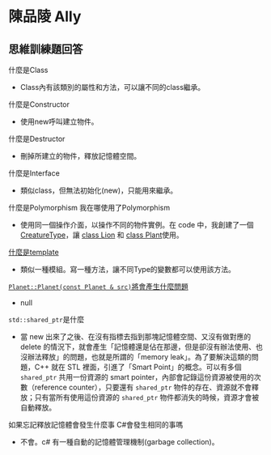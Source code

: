 # 陳品陵 Ally
## 思維訓練題回答

什麼是Class
* Class內有該類別的屬性和方法，可以讓不同的class繼承。

什麼是Constructor
* 使用new呼叫建立物件。

什麼是Destructor
* 刪掉所建立的物件，釋放記憶體空間。

什麼是Interface
* 類似class，但無法初始化(new)，只能用來繼承。

什麼是Polymorphism 我在哪使用了Polymorphism
* 使用同一個操作介面，以操作不同的物件實例。在 code 中，我創建了一個[CreatureType](https://github.com/AllyChen/AllyPlanet/blob/master/creature.cs#L11)，讓 [class Lion](https://github.com/AllyChen/AllyPlanet/blob/master/Program.cs#L11) 和 [class Plant](https://github.com/AllyChen/AllyPlanet/blob/master/Program.cs#L21)使用。

[什麼是template](https://github.com/bachelorwhc/PlanetEditor/blob/master/creature.h#L20)
* 類似一種模組。寫一種方法，讓不同Type的變數都可以使用該方法。

[`Planet::Planet(const Planet & src)`將會產生什麼問題](https://github.com/bachelorwhc/PlanetEditor/blob/master/planet.cpp#L7)
* null

`std::shared_ptr`是什麼
* 當 new 出來了之後、在沒有指標去指到那塊記憶體空間、又沒有做對應的 delete 的情況下，就會產生「記憶體還是佔在那邊，但是卻沒有辦法使用、也沒辦法釋放」的問題，也就是所謂的「memory leak」。為了要解決這類的問題，C++ 就在 STL 裡面，引進了「Smart Point」的概念。可以有多個 `shared_ptr` 共用一份資源的 smart pointer，內部會記錄這份資源被使用的次數（reference counter），只要還有 `shared_ptr` 物件的存在、資源就不會釋放；只有當所有使用這份資源的 `shared_ptr` 物件都消失的時候，資源才會被自動釋放。

如果忘記釋放記憶體會發生什麼事 C#會發生相同的事嗎
* 不會。c# 有一種自動的記憶體管理機制(garbage collection)。